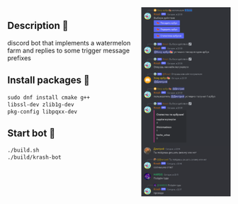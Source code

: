 <img src="img/image.png" width="40%" align="right">

## Description 🍉
discord bot that implements a watermelon farm and replies to some trigger message prefixes

## Install packages 🍉
```
sudo dnf install cmake g++ 
libssl-dev zlib1g-dev 
pkg-config libpqxx-dev
```

## Start bot 🍉
```
./build.sh
./build/krash-bot
```